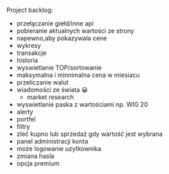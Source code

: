 Project backlog:
- przełączanie giełd/inne api
- pobieranie aktualnych wartości ze strony
- napewno,aby pokazywala cene
- wykresy
- transakcje
- historia
- wyswietlanie TOP/sortowanie
- maksymalna i minnimalna cena w miesiacu
- przeliczanie walut
- wiadomości ze świata  😀
    - market research
- wyswietlanie paska z wartościami np. WIG 20
- alerty
- portfel
- filtry
- zleć kupno lub sprzedaż gdy wartość jest wybrana
- panel administracji konta
- może logowanie uzytkownika
- zmiana hasla
- opcja premium
